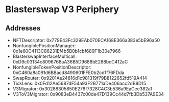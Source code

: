 # Blasterswap V3 Periphery

## Addresses

- NFTDescriptor: 0x779E43Fc329EAb070ECA168E366a383e5bE96a50
- NonfungiblePositionManager: 0x1e60C4113C86231Ef4b5B0b1cbf689F1b30e7966
- BlasterswapInterfaceMulticall: 0xD9c03134c8096768aA36B5D9688bE288bcC412aC
- NonfungibleTokenPositionDescriptor: 0xC460a8a091d6BBacd8490601FFE0b2cd1f76FDda
- SwapRouter: 0x9201Ae24816d1c981319f79B8122652fd519A414
- TickLens: 0x0Fd12Ae5687dF54a93F2B771aDe406acc2dB8D15
- V3Migrator: 0x30288305850E276f7328C4C3b536a9EaCee382a1
- V3ToV3Migrator: 0x9083eB4437c00de47D139Cc44d7fb3Db537A9E34

